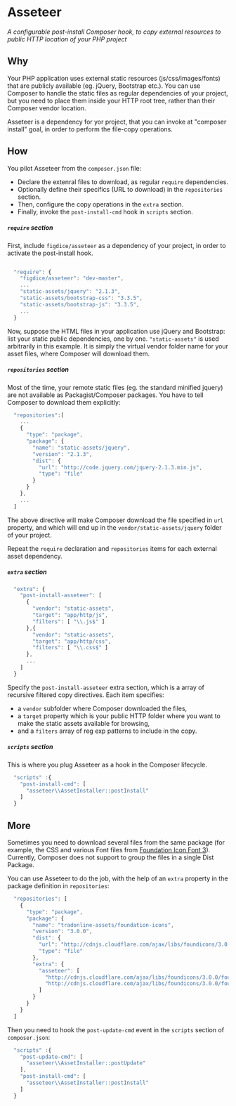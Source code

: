 # Asseteer
_A configurable post-install Composer hook, to copy external resources to public HTTP location of your PHP project_

## Why
Your PHP application uses external static resources (js/css/images/fonts) that are publicly available (eg. jQuery, Bootstrap etc.).
You can use Composer to handle the static files as regular dependencies of your project, but you need to place them inside your HTTP root tree, rather than their Composer vendor location.

Asseteer is a dependency for yor project, that you can invoke at "composer install" goal, in order to perform the file-copy operations.

## How
You pilot Asseteer from the `composer.json` file:

- Declare the extenral files to download, as regular `require` dependencies.
- Optionally define their specifics (URL to download) in the `repositories` section. 
- Then, configure the copy operations in the `extra` section.
- Finally, invoke the `post-install-cmd` hook in `scripts` section.


##### `require` section

First, include `figdice/asseteer` as a dependency of your project, in order to activate the post-install hook.

~~~~javascript

  "require": {
    "figdice/asseteer": "dev-master",
    ...
    "static-assets/jquery": "2.1.3",
    "static-assets/bootstrap-css": "3.3.5",
    "static-assets/bootstrap-js": "3.3.5",
    ...
  }
~~~~

Now, suppose the HTML files in your application use jQuery and Bootstrap: list your static public dependencies, one by one.
`"static-assets"` is used arbitrarily in this example. It is simply the virtual vendor folder name for your asset files, where Composer will download them.



##### `repositories` section

Most of the time, your remote static files (eg. the standard minified jquery) are not available as Packagist/Composer packages. You have to tell Composer to download them explicitly:

~~~~javascript
  "repositories":[
    ...
    {
      "type": "package",
      "package": {
        "name": "static-assets/jquery",
        "version": "2.1.3",
        "dist": {
          "url": "http://code.jquery.com/jquery-2.1.3.min.js",
          "type": "file"
        }
      }
    },
    ...
  ]
~~~~

The above directive will make Composer download the file specified in `url` property, and which will end up in the `vendor/static-assets/jquery` folder of your project.

Repeat the `require` declaration and `repositories` items for each external asset dependency.



##### `extra` section

~~~~javascript
  "extra": {
    "post-install-asseteer": [
      {
        "vendor": "static-assets",
        "target": "app/http/js",
        "filters": [ "\\.js$" ]
      },{
        "vendor": "static-assets",
        "target": "app/http/css",
        "filters": [ "\\.css$" ]
      },
      ...
    ]
  }
~~~~

Specify the `post-install-asseteer` extra section, which is a array of recursive filtered copy directives.
Each item specifies:
- a `vendor` subfolder where Composer downloaded the files, 
- a `target` property which is your public HTTP folder where you want to make the static assets available for browsing, 
- and a `filters` array of reg exp patterns to include in the copy.



##### `scripts` section

This is where you plug Asseteer as a hook in the Composer lifecycle.

~~~~javascript
  "scripts" :{
    "post-install-cmd": [
      "asseteer\\AssetInstaller::postInstall"
    ]
  }
~~~~


## More
Sometimes you need to download several files from the same package (for example, the CSS and various Font files from [Foundation Icon Font 3](http://zurb.com/playground/foundation-icon-fonts-3)).
Currently, Composer does not support to group the files in a single Dist Package.

You can use Asseteer to do the job, with the help of an `extra` property in the package definition in `repositories`:

~~~~javascript
  "repositories": [
    {
      "type": "package",
      "package": {
        "name": "tradonline-assets/foundation-icons",
        "version": "3.0.0",
        "dist": {
          "url": "http://cdnjs.cloudflare.com/ajax/libs/foundicons/3.0.0/foundation-icons.css",
          "type": "file"
        },
        "extra": {
          "asseteer": [
            "http://cdnjs.cloudflare.com/ajax/libs/foundicons/3.0.0/foundation-icons.woff",
            "http://cdnjs.cloudflare.com/ajax/libs/foundicons/3.0.0/foundation-icons.ttf"
          ]
        }
      }
    }
  ]
~~~~

Then you need to hook the `post-update-cmd` event in the `scripts` section of `composer.json`:

~~~~javascript
  "scripts" :{
    "post-update-cmd": [
      "asseteer\\AssetInstaller::postUpdate"
    ],
    "post-install-cmd": [
      "asseteer\\AssetInstaller::postInstall"
    ]
  }
~~~~

